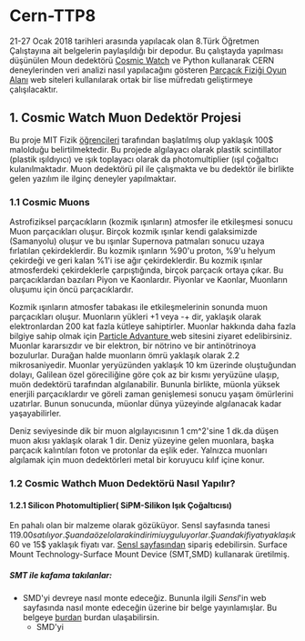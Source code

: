 # Cern-TTP8
21-27 Ocak 2018 tarihleri arasında yapılacak olan 8.Türk Öğretmen Çalıştayına ait belgelerin paylaşıldığı bir depodur. Bu çalıştayda yapılması düşünülen Moun dedektörü [Cosmic Watch](http://www.cosmicwatch.lns.mit.edu)  ve Python kullanarak CERN deneylerinden veri analizi nasıl yapılacağını gösteren [Parçacık Fiziği Oyun Alanı](http://particle-physics-playground.github.io) web siteleri kullanılarak ortak bir lise müfredatı geliştirmeye çalışılacaktır. 

## 1. Cosmic Watch Muon Dedektör Projesi 
Bu proje MIT Fizik [öğrencileri](http://www.cosmicwatch.lns.mit.edu/about#people) tarafından başlatılmış olup yaklaşık 100$ malolduğu belirtilmektedir. Bu projede algılayacı olarak plastik scintillator (plastik ışıldıyıcı) ve ışık toplayacı olarak da  photomultiplier (ışıl çoğaltıcı kulanılmaktadır. Muon dedektörü pil ile çalışmakta ve bu dedektör ile birlikte gelen yazılım ile ilginç deneyler yapılmaktaır. 
### 1.1 Cosmic Muons
Astrofiziksel parçacıkların (kozmik ışınların) atmosfer ile etkileşmesi sonucu Muon parçacıkları oluşur. Birçok kozmik ışınlar kendi galaksimizde (Samanyolu) oluşur ve bu ışınlar Supernova patmaları sonucu uzaya fırlatılan çekirdeklerdir. Bu kozmik ışınların %90'u proton, %9'u helyum çekirdeği ve geri kalan %1'i ise ağır çekirdeklerdir. Bu kozmik ışınlar atmosferdeki çekirdeklerle çarpıştığında, birçok parçacık ortaya çıkar. Bu parçacıklardan bazıları Piyon ve Kaonlardır. Piyonlar ve Kaonlar, Muonların oluşumu için öncü parçacıklardır. 

Kozmik ışınların atmosfer tabakası ile etkileşmelerinin sonunda muon parçacıkları oluşur. Muonların yükleri +1 veya -+ dir, yaklaşık olarak elektronlardan 200 kat fazla kütleye sahiptirler. Muonlar hakkında daha fazla bilgiye sahip olmak için [Particle Advanture ](http://www.particleadventure.org) web sitesini ziyaret edelibirsiniz. Muonlar kararsızdır ve bir elektron, bir nötrino ve bir antinötrinoya bozulurlar. Durağan halde muonların ömrü yaklaşık olarak 2.2 mikrosaniyedir. Muonlar yeryüzünden  yaklaşık 10 km üzerinde oluştuğundan dolayı, Galilean özel göreciliğine göre çok az bir kısmı yeryüzüne ulaşıp, muön dedektörü tarafından algılanabilir. Bununla birlikte, müonla yüksek enerjili parçacıklardır ve göreli zaman genişlemesi sonucu yaşam ömürlerini uzatırlar. Bunun sonucunda, müonlar  dünya yüzeyinde algılanacak kadar yaşayabilirler. 

Deniz seviyesinde dik bir muon algılayıcısının 1 cm^2'sine 1 dk.da düşen muon akısı yaklaşık olarak 1 dir. Deniz yüzeyine gelen muonlara, başka parçacık kalıntıları foton ve protonlar da eşlik eder. Yalnızca muonları algılamak için muon dedektörleri metal bir koruyucu kılıf içine konur. 

### 1.2 Cosmic Wathch Muon Dedektörü Nasıl Yapılır?
#### 1.2.1 Silicon Photomultiplier( SiPM-Silikon Işık Çoğaltıcısı)
En pahalı olan bir malzeme olarak gözüküyor. Sensl sayfasında tanesi $119.00 satılıyor. Şu anda özel olarak indirimi uyguluyorlar. Şu andaki fiyatı yaklaşık 60$ ve 15$ yaklaşık fiyatı var. [Sensl sayfasından](http://sensl.com/estore/muon60035/) sipariş edebilirsin. Surface Mount Technology-Surface Mount Device (SMT,SMD) kullanarak üretilmiş. 

##### SMT ile kafama takılanlar:
* SMD'yi devreye nasıl monte edeceğiz. Bununla ilgili *Sensl*'in web sayfasında nasıl monte edeceğin üzerine bir belge yayınlamışlar. Bu belgeye [burdan](https://github.com/ofenerci/Cern-TTP8/blob/master/Malzemeler/TN-Handling%20and%20Soldering%20Guideline%20for%20%20SMT%20Devices.pdf) burdan ulaşabilirsin. 
  * SMD'yi 







